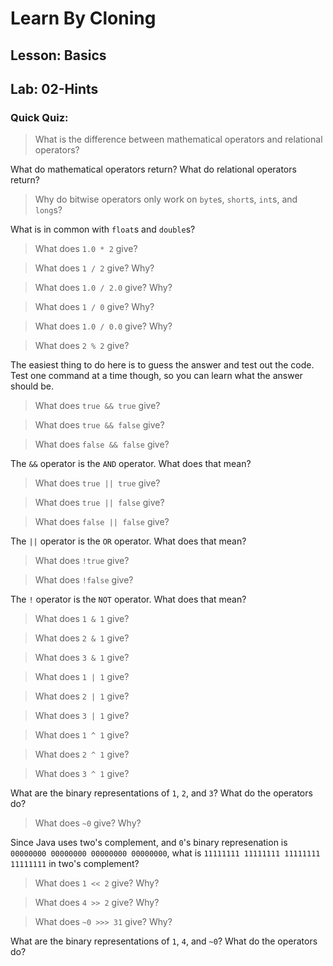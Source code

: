 # Learn By Cloning
## Lesson: Basics
## Lab: 02-Hints

### Quick Quiz:
> What is the difference between mathematical operators and relational operators?

What do mathematical operators return?
What do relational operators return?

> Why do bitwise operators only work on `byte`s, `short`s, `int`s, and `long`s?

What is in common with `float`s and `double`s?

> What does `1.0 * 2` give?

> What does `1 / 2` give? Why?

> What does `1.0 / 2.0` give? Why?

> What does `1 / 0` give? Why?

> What does `1.0 / 0.0` give? Why?

> What does `2 % 2` give?

The easiest thing to do here is to guess the answer and test out the code.
Test one command at a time though, so you can learn what the answer should be.

> What does `true && true` give?

> What does `true && false` give?

> What does `false && false` give?

The `&&` operator is the `AND` operator. What does that mean?

> What does `true || true` give?

> What does `true || false` give?

> What does `false || false` give?

The `||` operator is the `OR` operator. What does that mean?

> What does `!true` give?

> What does `!false` give?

The `!` operator is the `NOT` operator. What does that mean?

> What does `1 & 1` give?

> What does `2 & 1` give?

> What does `3 & 1` give?

> What does `1 | 1` give?

> What does `2 | 1` give?

> What does `3 | 1` give?

> What does `1 ^ 1` give?

> What does `2 ^ 1` give?

> What does `3 ^ 1` give?

What are the binary representations of `1`, `2`, and `3`?
What do the operators do?

> What does `~0` give? Why?

Since Java uses two's complement, and `0`'s binary represenation is `00000000 00000000 00000000 00000000`, what is `11111111 11111111 11111111 11111111` in two's complement?

> What does `1 << 2` give? Why?

> What does `4 >> 2` give? Why?

> What does `~0 >>> 31` give? Why?

What are the binary representations of `1`, `4`, and `~0`?
What do the operators do?